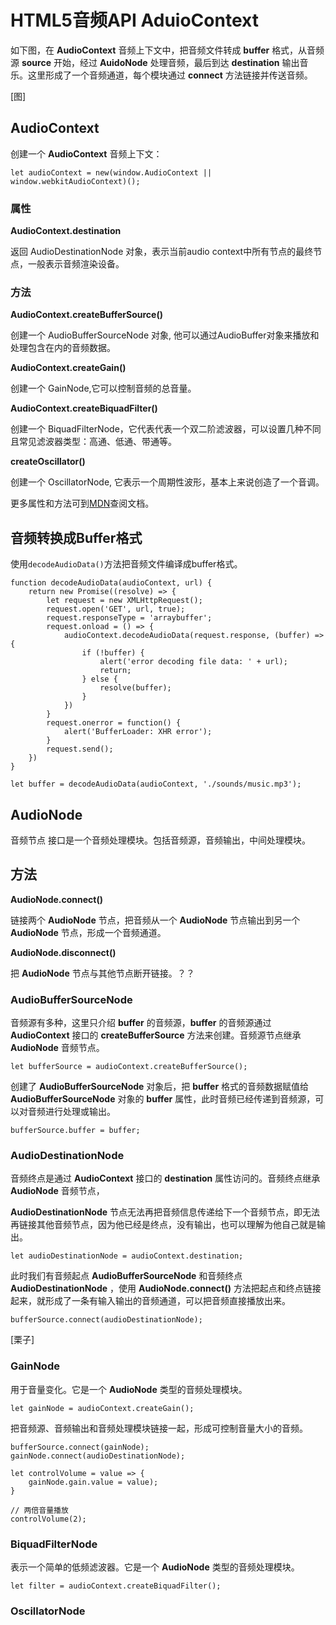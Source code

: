 # HTML5音频API AduioContext

如下图，在 **AudioContext** 音频上下文中，把音频文件转成 **buffer** 格式，从音频源 **source** 开始，经过 **AuidoNode** 处理音频，最后到达 **destination** 输出音乐。这里形成了一个音频通道，每个模块通过 **connect** 方法链接并传送音频。

[图]

## AudioContext
创建一个 **AudioContext** 音频上下文：

```
let audioContext = new(window.AudioContext || window.webkitAudioContext)();
```

### 属性

**AudioContext.destination**

返回 AudioDestinationNode 对象，表示当前audio context中所有节点的最终节点，一般表示音频渲染设备。

### 方法

**AudioContext.createBufferSource()**

创建一个 AudioBufferSourceNode 对象, 他可以通过AudioBuffer对象来播放和处理包含在内的音频数据。

**AudioContext.createGain()**

创建一个 GainNode,它可以控制音频的总音量。

**AudioContext.createBiquadFilter()**

创建一个 BiquadFilterNode，它代表代表一个双二阶滤波器，可以设置几种不同且常见滤波器类型：高通、低通、带通等。

**createOscillator()**

创建一个 OscillatorNode, 它表示一个周期性波形，基本上来说创造了一个音调。

更多属性和方法可到[MDN](https://developer.mozilla.org/zh-CN/docs/Web/API/AudioContext)查阅文档。

## 音频转换成Buffer格式

使用`decodeAudioData()`方法把音频文件编译成buffer格式。
```
function decodeAudioData(audioContext, url) {
	return new Promise((resolve) => {
		let request = new XMLHttpRequest();
		request.open('GET', url, true);
		request.responseType = 'arraybuffer';
		request.onload = () => {
			audioContext.decodeAudioData(request.response, (buffer) => {
				if (!buffer) {
					alert('error decoding file data: ' + url);
					return;
				} else {
					resolve(buffer);
				}
			})
		}
		request.onerror = function() {
			alert('BufferLoader: XHR error');
		}
		request.send();
	})
}

let buffer = decodeAudioData(audioContext, './sounds/music.mp3');
```

## AudioNode

音频节点 接口是一个音频处理模块。包括音频源，音频输出，中间处理模块。

## 方法

**AudioNode.connect()**

链接两个 **AudioNode** 节点，把音频从一个 **AudioNode** 节点输出到另一个 **AudioNode** 节点，形成一个音频通道。

**AudioNode.disconnect()**

把 **AudioNode** 节点与其他节点断开链接。？？

### AudioBufferSourceNode

音频源有多种，这里只介绍 **buffer** 的音频源，**buffer** 的音频源通过 **AudioContext** 接口的 **createBufferSource** 方法来创建。音频源节点继承 **AudioNode** 音频节点。

```
let bufferSource = audioContext.createBufferSource();
```

创建了 **AudioBufferSourceNode** 对象后，把 **buffer** 格式的音频数据赋值给  **AudioBufferSourceNode** 对象的 **buffer** 属性，此时音频已经传递到音频源，可以对音频进行处理或输出。

```
bufferSource.buffer = buffer;
```

### AudioDestinationNode

音频终点是通过 **AudioContext** 接口的 **destination** 属性访问的。音频终点继承 **AudioNode** 音频节点， 

**AudioDestinationNode** 节点无法再把音频信息传递给下一个音频节点，即无法再链接其他音频节点，因为他已经是终点，没有输出，也可以理解为他自己就是输出。

```
let audioDestinationNode = audioContext.destination;
```

此时我们有音频起点 **AudioBufferSourceNode** 和音频终点 **AudioDestinationNode** ，使用 **AudioNode.connect()** 方法把起点和终点链接起来，就形成了一条有输入输出的音频通道，可以把音频直接播放出来。 

```
bufferSource.connect(audioDestinationNode);
```

[栗子]

### GainNode

用于音量变化。它是一个 **AudioNode** 类型的音频处理模块。

```
let gainNode = audioContext.createGain();
```

把音频源、音频输出和音频处理模块链接一起，形成可控制音量大小的音频。

```
bufferSource.connect(gainNode);
gainNode.connect(audioDestinationNode);

let controlVolume = value => {
	gainNode.gain.value = value);
}

// 两倍音量播放
controlVolume(2);
```

### BiquadFilterNode

表示一个简单的低频滤波器。它是一个 **AudioNode** 类型的音频处理模块。

```
let filter = audioContext.createBiquadFilter();
```

### OscillatorNode